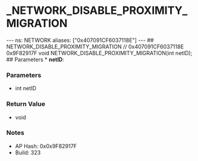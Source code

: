 # _NETWORK_DISABLE_PROXIMITY_MIGRATION

--- ns: NETWORK aliases: ["0x407091CF6037118E"] --- ## NETWORK_DISABLE_PROXIMITY_MIGRATION  // 0x407091CF6037118E 0x9F82917F void NETWORK_DISABLE_PROXIMITY_MIGRATION(int netID);  ## Parameters * **netID**:

### Parameters
* int netID

### Return Value
* void

### Notes
* AP Hash: 0x0x9F82917F
* Build: 323

